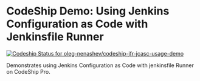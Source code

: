 # CodeShip Demo: Using Jenkins Configuration as Code with Jenkinsfile Runner

[![Codeship Status for oleg-nenashev/codeship-jfr-jcasc-usage-demo](https://app.codeship.com/projects/f8986da0-eb69-0138-e42e-7a21d4d39c68/status?branch=main)](https://app.codeship.com/projects/413059)

Demonstrates using Jenkins Configuration as Code with jenkinsfile Runner on CodeShip Pro.

